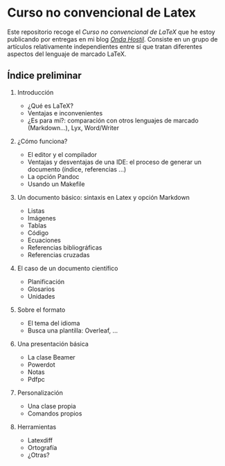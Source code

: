 # Curso no convencional de Latex

Este repositorio recoge el *Curso no convencional de LaTeX* que he
estoy publicando por entregas en mi blog
[*Onda Hostil*][ondahostil]. Consiste en un grupo de artículos
relativamente independientes entre sí que tratan diferentes aspectos
del lenguaje de marcado LaTeX.

[ondahostil]: https://ondahostil.wordpress.com/curso-no-convencional-de-latex

## Índice preliminar

1. Introducción

    - ¿Qué es LaTeX?
    - Ventajas e inconvenientes
    - ¿Es para mí?: comparación con otros lenguajes de marcado (Markdown...), Lyx, Word/Writer

2. ¿Cómo funciona?

    - El editor y el compilador
    - Ventajas y desventajas de una IDE: el proceso de generar un documento (índice, referencias ...)
    - La opción Pandoc
    - Usando un Makefile

3. Un documento básico: sintaxis en Latex y opción Markdown

    - Listas
    - Imágenes
    - Tablas
    - Código
    - Ecuaciones
    - Referencias bibliográficas
    - Referencias cruzadas

4. El caso de un documento científico

    - Planificación
    - Glosarios
    - Unidades

5. Sobre el formato

    - El tema del idioma
    - Busca una plantilla: Overleaf, ...

6. Una presentación básica

    - La clase Beamer
    - Powerdot
    - Notas
    - Pdfpc

7. Personalización

    - Una clase propia
    - Comandos propios

8. Herramientas

    - Latexdiff
    - Ortografía
    - ¿Otras?
